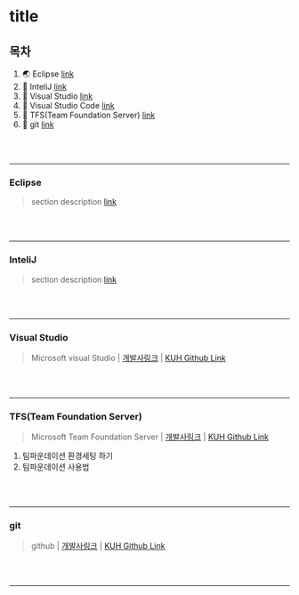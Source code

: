 # title

## 목차
1. :earth_asia: Eclipse [link](#MailService)
1. :volcano: InteliJ [link](#MailService)
1. :tulip: Visual Studio [link](#MailService)
1. :rose: Visual Studio Code [link](#MailService)
1. :fallen_leaf: TFS(Team Foundation Server) [link](#MailService)
1. :hammer: git [link](#MailService)


<br>
<br>
<hr>

### Eclipse
> section description [link](https://github.com/KimUihyeon/Utility/tree/master/MailService) 

<br>
<br>
<hr>


### InteliJ
> section description [link](https://github.com/KimUihyeon/Utility/tree/master/MailService) 

<br>
<br>
<hr>


### Visual Studio
> Microsoft visual Studio | [개발사링크](https://docs.microsoft.com/ko-kr/visualstudio/releasenotes/tfs2018-relnotes)  | [ KUH Github Link](https://docs.microsoft.com/ko-kr/visualstudio/releasenotes/tfs2018-relnotes)  


<br>
<br>
<hr>


### TFS(Team Foundation Server)
> Microsoft Team Foundation Server | [개발사링크](https://docs.microsoft.com/ko-kr/visualstudio/releasenotes/tfs2018-relnotes)  | [ KUH Github Link](https://docs.microsoft.com/ko-kr/visualstudio/releasenotes/tfs2018-relnotes)  

1. 팀파운데이션 환경세팅 하기
1. 팀파운데이션 사용법

<br>
<br>
<hr>


### git
> github | [개발사링크](https://docs.microsoft.com/ko-kr/visualstudio/releasenotes/tfs2018-relnotes)  | [ KUH Github Link](https://docs.microsoft.com/ko-kr/visualstudio/releasenotes/tfs2018-relnotes)  

<br>
<br>
<hr>

